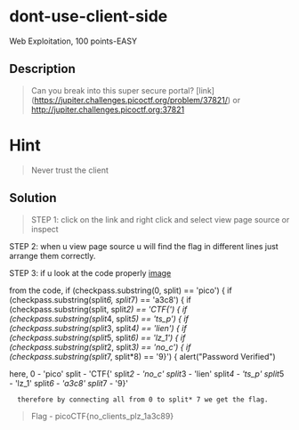 # dont-use-client-side
Web Exploitation, 100 points-EASY

## Description
>Can you break into this super secure portal? [link] (https://jupiter.challenges.picoctf.org/problem/37821/) or http://jupiter.challenges.picoctf.org:37821

# Hint
>Never trust the client

## Solution
>STEP 1: click on the link and right click and select view page source or inspect

STEP 2: when u view page source u will find the flag in different lines just arrange them correctly.

STEP 3: if u look at the code properly 
[image](https://github.com/user-attachments/assets/4e799c82-5fff-45d2-87ef-03752b32376d)

from the code,
if (checkpass.substring(0, split) == 'pico') {
      if (checkpass.substring(split*6, split*7) == 'a3c8') {
        if (checkpass.substring(split, split*2) == 'CTF{') {
         if (checkpass.substring(split*4, split*5) == 'ts_p') {
          if (checkpass.substring(split*3, split*4) == 'lien') {
            if (checkpass.substring(split*5, split*6) == 'lz_1') {
              if (checkpass.substring(split*2, split*3) == 'no_c') {
                if (checkpass.substring(split*7, split*8) == '9}') {
                  alert("Password Verified")

here, 0 - 'pico'
      split - 'CTF{'
      split*2 - 'no_c'
      split*3 - 'lien'
      split*4 - 'ts_p'
      split*5 - 'lz_1'
      split*6 - 'a3c8'
      split*7 - '9}'

      therefore by connecting all from 0 to split* 7 we get the flag.

> Flag - picoCTF{no_clients_plz_1a3c89}
